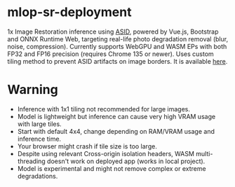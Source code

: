 # mlop-sr-deployment
1x Image Restoration inference using [ASID](https://github.com/saturnian77/ASID), powered by Vue.js, Bootstrap and ONNX Runtime Web, targeting real-life photo degradation removal (blur, noise, compression). Currently supports WebGPU and WASM EPs with both FP32 and FP16 precision (requires Chrome 135 or newer). Uses custom tiling method to prevent ASID artifacts on image borders. It is available [here](https://matejzverka.github.io/mlop-sr-deployment/).
# Warning
- Inference with 1x1 tiling not recommended for large images.
- Model is lightweight but inference can cause very high VRAM usage with large tiles.
- Start with default 4x4, change depending on RAM/VRAM usage and inference time.
- Your browser might crash if tile size is too large.
- Despite using relevant Cross-origin isolation headers, WASM multi-threading doesn't work on deployed app (works in local project).
- Model is experimental and might not remove complex or extreme degradations.